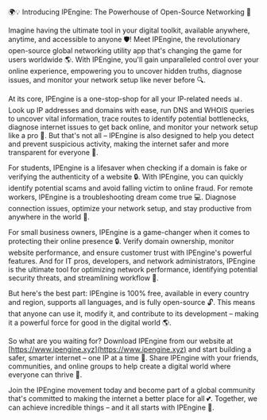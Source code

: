 🌍💡 Introducing IPEngine: The Powerhouse of Open-Source Networking 🔧

Imagine having the ultimate tool in your digital toolkit, available anywhere, anytime, and accessible to anyone 🛡️! Meet IPEngine, the revolutionary open-source global networking utility app that's changing the game for users worldwide 🌎. With IPEngine, you'll gain unparalleled control over your online experience, empowering you to uncover hidden truths, diagnose issues, and monitor your network setup like never before 🔍.

At its core, IPEngine is a one-stop-shop for all your IP-related needs 📊. Look up IP addresses and domains with ease, run DNS and WHOIS queries to uncover vital information, trace routes to identify potential bottlenecks, diagnose internet issues to get back online, and monitor your network setup like a pro 🔧. But that's not all – IPEngine is also designed to help you detect and prevent suspicious activity, making the internet safer and more transparent for everyone 🚀.

For students, IPEngine is a lifesaver when checking if a domain is fake or verifying the authenticity of a website 🔒. With IPEngine, you can quickly identify potential scams and avoid falling victim to online fraud. For remote workers, IPEngine is a troubleshooting dream come true 💻. Diagnose connection issues, optimize your network setup, and stay productive from anywhere in the world 🌄.

For small business owners, IPEngine is a game-changer when it comes to protecting their online presence 🔒. Verify domain ownership, monitor website performance, and ensure customer trust with IPEngine's powerful features. And for IT pros, developers, and network administrators, IPEngine is the ultimate tool for optimizing network performance, identifying potential security threats, and streamlining workflow 🚀.

But here's the best part: IPEngine is 100% free, available in every country and region, supports all languages, and is fully open-source 🔓. This means that anyone can use it, modify it, and contribute to its development – making it a powerful force for good in the digital world 🌎.

So what are you waiting for? Download IPEngine from our website at [https://www.ipengine.xyz](https://www.ipengine.xyz) and start building a safer, smarter internet – one IP at a time 🔧. Share IPEngine with your friends, communities, and online groups to help create a digital world where everyone can thrive 🌟.

Join the IPEngine movement today and become part of a global community that's committed to making the internet a better place for all 💕. Together, we can achieve incredible things – and it all starts with IPEngine 🚀.